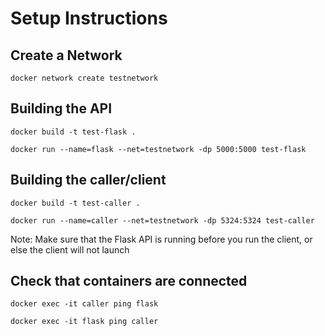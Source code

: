 # Setup Instructions

## Create a Network
`docker network create testnetwork`

## Building the API
`docker build -t test-flask .`

`docker run --name=flask --net=testnetwork -dp 5000:5000 test-flask`

## Building the caller/client
`docker build -t test-caller .`

`docker run --name=caller --net=testnetwork -dp 5324:5324 test-caller`

Note: Make sure that the Flask API is running before you run the client, or else the client will not launch

## Check that containers are connected
`docker exec -it caller ping flask`

`docker exec -it flask ping caller`


